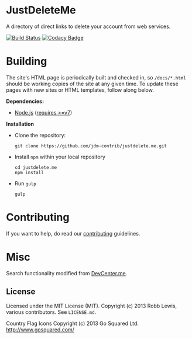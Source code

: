 JustDeleteMe
=============

A directory of direct links to delete your account from web services.

[![Build Status](https://travis-ci.org/jdm-contrib/justdelete.me.svg?branch=master)](https://travis-ci.org/jdm-contrib/justdelete.me)
[![Codacy Badge](https://api.codacy.com/project/badge/Grade/53bbffc9bd3c40459200b33736922c6b)](https://www.codacy.com/app/tupaschoal/justdelete-me?utm_source=github.com&amp;utm_medium=referral&amp;utm_content=jdm-contrib/justdelete.me&amp;utm_campaign=Badge_Grade)

# Building

The site's HTML page is periodically built and checked in, so `/docs/*.html` should be working copies of the site at any given time. To update these pages with new sites or HTML templates, follow along below.

**Dependencies:**

* [Node.js](https://nodejs.org/en/) ([requires >=v7](https://nodejs.org/en/download/current/))

**Installation**

* Clone the repository:

      git clone https://github.com/jdm-contrib/justdelete.me.git

* Install `npm` within your local repository

      cd justdelete.me
	  npm install

* Run `gulp`

      gulp

# Contributing

If you want to help, do read our [contributing](https://github.com/jdm-contrib/justdelete.me/blob/master/CONTRIBUTING.md) guidelines.

# Misc

Search functionality modified from [DevCenter.me](https://github.com/stevestreza/DevCenter.me).

## License

Licensed under the MIT License (MIT).
Copyright (c) 2013 Robb Lewis, various contributors.
See `LICENSE.md`.

Country Flag Icons Copyright (c) 2013 Go Squared Ltd. http://www.gosquared.com/

